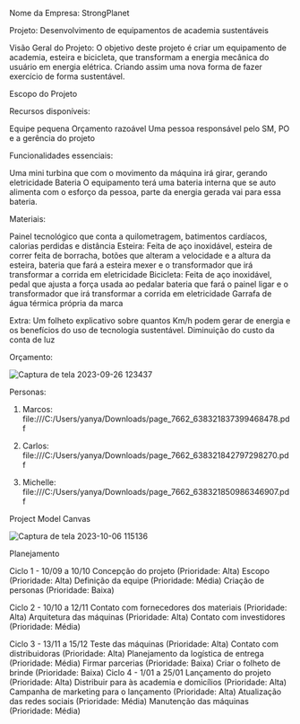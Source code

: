 Nome da Empresa: StrongPlanet

Projeto: Desenvolvimento de equipamentos de academia sustentáveis

Visão Geral do Projeto: O objetivo deste projeto é criar um equipamento de academia, esteira e bicicleta, que transformam a energia mecânica do usuário em energia elétrica. Criando assim uma nova forma de fazer exercício de forma sustentável.

Escopo do Projeto

Recursos disponíveis:

Equipe pequena
Orçamento razoável
Uma pessoa responsável pelo SM, PO e a gerência do projeto

Funcionalidades essenciais:

Uma mini turbina que com o movimento da máquina irá girar, gerando eletricidade
Bateria
O equipamento terá uma bateria interna que se auto alimenta com o esforço da pessoa, parte da energia gerada vai para essa bateria.

Materiais:

Painel tecnológico que conta a quilometragem, batimentos cardíacos, calorias perdidas e distância
Esteira: Feita de aço inoxidável, esteira de correr feita de borracha, botões que alteram a velocidade e a altura da esteira, bateria que fará a esteira mexer e o transformador que irá transformar a corrida em eletricidade
Bicicleta: Feita de aço inoxidável, pedal que ajusta a força usada ao pedalar bateria que fará o painel ligar e o transformador que irá transformar a corrida em eletricidade
Garrafa de água térmica própria da marca 

Extra: Um folheto explicativo sobre quantos Km/h podem gerar de energia e os benefícios do uso de tecnologia sustentável.
Diminuição do custo da conta de luz

Orçamento:

![Captura de tela 2023-09-26 123437](https://github.com/YanYamim/StrongPlanet-FGTI/assets/119015786/870f9418-fedb-41da-8957-6f99c2d4c005)


Personas:

1) Marcos: file:///C:/Users/yanya/Downloads/page_7662_638321837399468478.pdf

2) Carlos: file:///C:/Users/yanya/Downloads/page_7662_638321842797298270.pdf

3) Michelle: file:///C:/Users/yanya/Downloads/page_7662_638321850986346907.pdf

Project Model Canvas

![Captura de tela 2023-10-06 115136](https://github.com/YanYamim/StrongPlanet-FGTI/assets/119015786/6325b00e-d5a3-4d60-81a3-21ce9f38eac2)

Planejamento

Ciclo 1 -  10/09 a 10/10
  Concepção do projeto (Prioridade: Alta)
  Escopo (Prioridade: Alta)
  Definição da equipe (Prioridade: Média)
  Criação de personas (Prioridade: Baixa)

Ciclo 2 - 10/10 a 12/11
  Contato com fornecedores dos materiais (Prioridade: Alta)
  Arquitetura das máquinas (Prioridade: Alta)
  Contato com investidores (Prioridade: Média)

Ciclo 3 - 13/11 a 15/12
  Teste das máquinas (Prioridade: Alta)
  Contato com distribuidoras (Prioridade: Alta)
  Planejamento da logística de entrega (Prioridade: Média)
  Firmar parcerias (Prioridade: Baixa)
  Criar o folheto de brinde (Prioridade: Baixa)
  Ciclo 4 - 1/01 a 25/01
  Lançamento do projeto (Prioridade: Alta)
  Distribuir para às academia e domicílios (Prioridade: Alta)
  Campanha de marketing para o lançamento (Prioridade: Alta)
  Atualização das redes sociais (Prioridade: Média)
  Manutenção das máquinas (Prioridade: Média)

